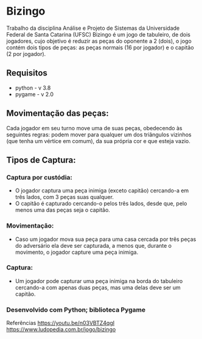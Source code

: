 # Bizingo
Trabalho da disciplina Análise e Projeto de Sistemas da Universidade Federal de Santa Catarina (UFSC)
Bizingo é um jogo de tabuleiro, de dois jogadores, cujo objetivo é
reduzir as peças do oponente a 2 (dois), o jogo contém dois tipos de peças: as
peças normais (16 por jogador) e o capitão (2 por jogador).

## Requisitos
* python - v 3.8
* pygame - v 2.0

## Movimentação das peças:
Cada jogador em seu turno move uma de suas peças, obedecendo às
seguintes regras: podem mover para qualquer um dos triângulos
vizinhos (que tenha um vértice em comum), da sua própria cor e que
esteja vazio.

## Tipos de Captura:
### Captura por custódia:
- O jogador captura uma peça inimiga (exceto capitão)
cercando-a em três lados, com 3 peças suas qualquer.
- O capitão é capturado cercando-o pelos três lados, desde
que, pelo menos uma das peças seja o capitão.
### Movimentação:
- Caso um jogador mova sua peça para uma casa cercada por
três peças do adversário ela deve ser capturada, a menos que,
durante o movimento, o jogador capture uma peça inimiga.
### Captura:
- Um jogador pode capturar uma peça inimiga na borda
do tabuleiro cercando-a com apenas duas peças, mas
uma delas deve ser um capitão.

### Desenvolvido com Python; biblioteca Pygame

Referências
https://youtu.be/n03VBTZ4qgI
https://www.ludopedia.com.br/jogo/bizingo
